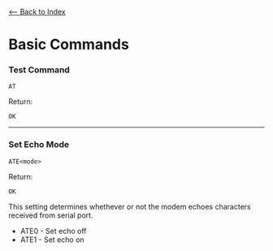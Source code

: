 [ <-- Back to Index](README.md)
# Basic Commands
### Test Command
```
AT
```
Return:
```
OK
```

---
### Set Echo Mode
```
ATE<mode>
```
Return:
```
OK
```
This setting determines whethever or not the modem echoes characters received from serial port.<br/>
- ATE0 - Set echo off<br/>
- ATE1 - Set echo on

